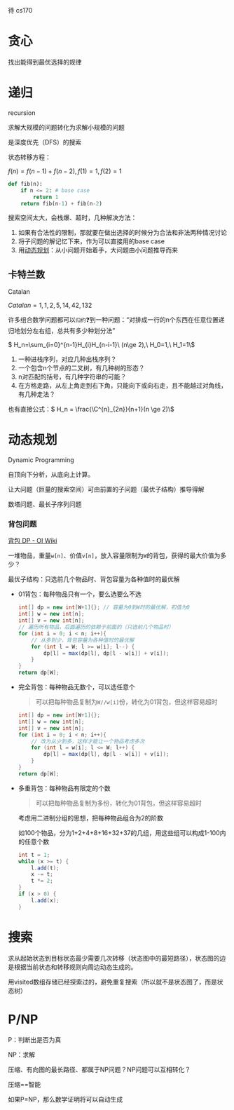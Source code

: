 待 cs170

# 贪心

找出能得到最优选择的规律

# 递归

recursion

求解大规模的问题转化为求解小规模的问题

是深度优先（DFS）的搜索

状态转移方程：

$f(n)=f(n-1)+f(n-2), f(1)=1, f(2)=1$​

```python
def fib(n):
    if n <= 2: # base case
        return 1
    return fib(n-1) + fib(n-2)
```

搜索空间太大，会栈爆、超时，几种解决方法：

1. 如果有合法性的限制，那就要在做出选择的时候分为合法和非法两种情况讨论
2. 将子问题的解记忆下来，作为可以直接用的base case
3. 用[动态规划](#动态规划)：从小问题开始着手，大问题由小问题推导而来

## 卡特兰数

Catalan

$Catalan = 1,1,2,5,14,42,132$

许多组合数学问题都可以`归约`❓到一种问题：“对排成一行的n个东西在任意位置递归地划分左右组，总共有多少种划分法”

$ H_n=\sum_{i=0}^{n-1}H_{i}H_{n-i-1}\ (n\ge 2),\ H_0=1,\ H_1=1\\$

1. 一种进栈序列，对应几种出栈序列？
2. 一个包含n个节点的二叉树，有几种树的形态？
3. n对匹配的括号，有几种字符串的可能？
4. 在方格走路，从左上角走到右下角，只能向下或向右走，且不能越过对角线，有几种走法？

也有直接公式：$ H_n = \frac{\C^{n}_{2n}}{n+1}(n \ge 2)\\$

# 动态规划

Dynamic Programming

自顶向下分析，从底向上计算。

让大问题（巨量的搜索空间）可由前置的子问题（最优子结构）推导得解

数塔问题、最长子序列问题

### 背包问题

[背包 DP - OI Wiki](https://oi-wiki.org/dp/knapsack/)

一堆物品，重量`w[n]`、价值`v[n]`，放入容量限制为`W`的背包，获得的最大价值为多少？

最优子结构：只选前几个物品时、背包容量为各种值时的最优解

- 01背包：每种物品只有一个，要么选要么不选

  ```java
  int[] dp = new int[W+1]{}; // 容量为0到W时的最优解，初值为0
  int[] w = new int[n];
  int[] v = new int[n];
  // 遍历所有物品，后面遍历的依赖于前面的（只选前几个物品时）
  for (int i = 0; i < n; i++){
      // 从多到少，背包容量为各种值时的最优解
      for (int l = W; l >= w[i]; l--) {
          dp[l] = max(dp[l], dp[l - w[i]] + v[i]);     
      }
  }
  return dp[W];
  ```

- 完全背包：每种物品无数个，可以选任意个

  > 可以把每种物品复制为`W//w[i]`份，转化为01背包，但这样容易超时

  ```java
  int[] dp = new int[W+1]{};
  int[] w = new int[n];
  int[] v = new int[n];
  for (int i = 0; i < n; i++){
      // 改为从少到多，这样才能让一个物品考虑多次
      for (int l = w[i]; l <= W; l++) {
          dp[l] = max(dp[l], dp[l - w[i]] + v[i]);     
      }
  }
  return dp[W];
  ```

- 多重背包：每种物品有限定的个数

  > 可以把每种物品复制为多份，转化为01背包，但这样容易超时

  考虑用二进制分组的思想，把每种物品组合为2的阶数

  如100个物品，分为1+2+4+8+16+32+37的几组，用这些组可以构成1-100内的任意个数

  ```java
  int t = 1;
  while (x >= t) {
      l.add(t);
      x -= t;
      t *= 2;
  }
  if (x > 0) {
      l.add(x);
  }
  ```

# 搜索

求从起始状态到目标状态最少需要几次转移（状态图中的最短路径），状态图的边是根据当前状态和转移规则向周边动态生成的。

用visited数组存储已经探索过的，避免重复搜索（所以就不是状态图了，而是状态树）

# P/NP

P：判断出是否为真

NP：求解

压缩、有向图的最长路径、都属于NP问题？NP问题可以互相转化？

压缩==智能

如果P=NP，那么数学证明将可以自动生成